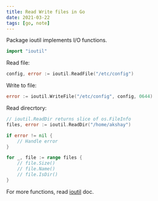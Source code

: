 ```yaml
---
title: Read Write files in Go
date: 2021-03-22
tags: [go, note]
---
```


Package ioutil implements I/O functions.

```go
import "ioutil"
```

Read file:

```go
config, error := ioutil.ReadFile("/etc/config")
```

Write to file:

```go
error := ioutil.WriteFile("/etc/config", config, 0644)
```

Read direcrtory:

```go
// ioutil.ReadDir returns slice of os.FileInfo
files, error := ioutil.ReadDir("/home/akshay")

if error != nil {
    // Handle error
}

for _, file := range files {
    // file.Size()
    // file.Name()
    // file.IsDir()
}
```

For more functions, read [ioutil](https://pkg.go.dev/io/ioutil) doc.
